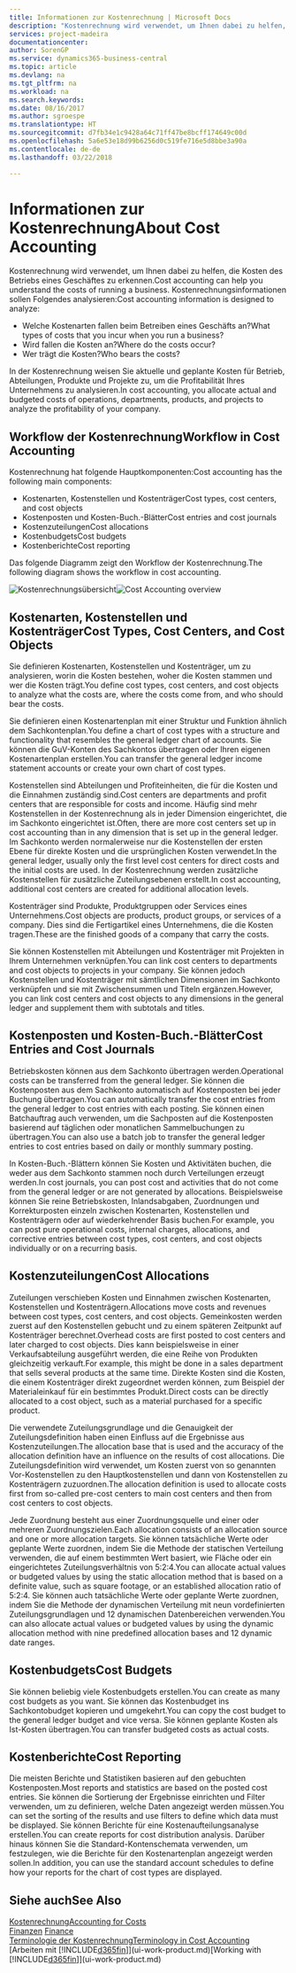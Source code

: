 ```yaml
---
title: Informationen zur Kostenrechnung | Microsoft Docs
description: "Kostenrechnung wird verwendet, um Ihnen dabei zu helfen, die Kosten des Betriebs eines Geschäftes zu erkennen."
services: project-madeira
documentationcenter: 
author: SorenGP
ms.service: dynamics365-business-central
ms.topic: article
ms.devlang: na
ms.tgt_pltfrm: na
ms.workload: na
ms.search.keywords: 
ms.date: 08/16/2017
ms.author: sgroespe
ms.translationtype: HT
ms.sourcegitcommit: d7fb34e1c9428a64c71ff47be8bcff174649c00d
ms.openlocfilehash: 5a6e53e18d99b6256d0c519fe716e5d8bbe3a90a
ms.contentlocale: de-de
ms.lasthandoff: 03/22/2018

---
```

# <a name="about-cost-accounting"></a><span data-ttu-id="e352a-103">Informationen zur Kostenrechnung</span><span class="sxs-lookup"><span data-stu-id="e352a-103">About Cost Accounting</span></span>
<span data-ttu-id="e352a-104">Kostenrechnung wird verwendet, um Ihnen dabei zu helfen, die Kosten des Betriebs eines Geschäftes zu erkennen.</span><span class="sxs-lookup"><span data-stu-id="e352a-104">Cost accounting can help you understand the costs of running a business.</span></span> <span data-ttu-id="e352a-105">Kostenrechnungsinformationen sollen Folgendes analysieren:</span><span class="sxs-lookup"><span data-stu-id="e352a-105">Cost accounting information is designed to analyze:</span></span>  

-   <span data-ttu-id="e352a-106">Welche Kostenarten fallen beim Betreiben eines Geschäfts an?</span><span class="sxs-lookup"><span data-stu-id="e352a-106">What types of costs that you incur when you run a business?</span></span>  
-   <span data-ttu-id="e352a-107">Wird fallen die Kosten an?</span><span class="sxs-lookup"><span data-stu-id="e352a-107">Where do the costs occur?</span></span>  
-   <span data-ttu-id="e352a-108">Wer trägt die Kosten?</span><span class="sxs-lookup"><span data-stu-id="e352a-108">Who bears the costs?</span></span>  

<span data-ttu-id="e352a-109">In der Kostenrechnung weisen Sie aktuelle und geplante Kosten für Betrieb, Abteilungen, Produkte und Projekte zu, um die Profitabilität Ihres Unternehmens zu analysieren.</span><span class="sxs-lookup"><span data-stu-id="e352a-109">In cost accounting, you allocate actual and budgeted costs of operations, departments, products, and projects to analyze the profitability of your company.</span></span>  

## <a name="workflow-in-cost-accounting"></a><span data-ttu-id="e352a-110">Workflow der Kostenrechnung</span><span class="sxs-lookup"><span data-stu-id="e352a-110">Workflow in Cost Accounting</span></span>  
<span data-ttu-id="e352a-111">Kostenrechnung hat folgende Hauptkomponenten:</span><span class="sxs-lookup"><span data-stu-id="e352a-111">Cost accounting has the following main components:</span></span>  

-   <span data-ttu-id="e352a-112">Kostenarten, Kostenstellen und Kostenträger</span><span class="sxs-lookup"><span data-stu-id="e352a-112">Cost types, cost centers, and cost objects</span></span>  
-   <span data-ttu-id="e352a-113">Kostenposten und Kosten-Buch.-Blätter</span><span class="sxs-lookup"><span data-stu-id="e352a-113">Cost entries and cost journals</span></span>  
-   <span data-ttu-id="e352a-114">Kostenzuteilungen</span><span class="sxs-lookup"><span data-stu-id="e352a-114">Cost allocations</span></span>  
-   <span data-ttu-id="e352a-115">Kostenbudgets</span><span class="sxs-lookup"><span data-stu-id="e352a-115">Cost budgets</span></span>
-   <span data-ttu-id="e352a-116">Kostenberichte</span><span class="sxs-lookup"><span data-stu-id="e352a-116">Cost reporting</span></span>  

<span data-ttu-id="e352a-117">Das folgende Diagramm zeigt den Workflow der Kostenrechnung.</span><span class="sxs-lookup"><span data-stu-id="e352a-117">The following diagram shows the workflow in cost accounting.</span></span>  

<span data-ttu-id="e352a-118">![Kostenrechnungsübersicht](media/costaccountingoverview.png "CostAccountingOverview")</span><span class="sxs-lookup"><span data-stu-id="e352a-118">![Cost Accounting overview](media/costaccountingoverview.png "CostAccountingOverview")</span></span>  

## <a name="cost-types-cost-centers-and-cost-objects"></a><span data-ttu-id="e352a-119">Kostenarten, Kostenstellen und Kostenträger</span><span class="sxs-lookup"><span data-stu-id="e352a-119">Cost Types, Cost Centers, and Cost Objects</span></span>  
<span data-ttu-id="e352a-120">Sie definieren Kostenarten, Kostenstellen und Kostenträger, um zu analysieren, worin die Kosten bestehen, woher die Kosten stammen und wer die Kosten trägt.</span><span class="sxs-lookup"><span data-stu-id="e352a-120">You define cost types, cost centers, and cost objects to analyze what the costs are, where the costs come from, and who should bear the costs.</span></span>  

<span data-ttu-id="e352a-121">Sie definieren einen Kostenartenplan mit einer Struktur und Funktion ähnlich dem Sachkontenplan.</span><span class="sxs-lookup"><span data-stu-id="e352a-121">You define a chart of cost types with a structure and functionality that resembles the general ledger chart of accounts.</span></span> <span data-ttu-id="e352a-122">Sie können die GuV-Konten des Sachkontos übertragen oder Ihren eigenen Kostenartenplan erstellen.</span><span class="sxs-lookup"><span data-stu-id="e352a-122">You can transfer the general ledger income statement accounts or create your own chart of cost types.</span></span>  

<span data-ttu-id="e352a-123">Kostenstellen sind Abteilungen und Profiteinheiten, die für die Kosten und die Einnahmen zuständig sind.</span><span class="sxs-lookup"><span data-stu-id="e352a-123">Cost centers are departments and profit centers that are responsible for costs and income.</span></span> <span data-ttu-id="e352a-124">Häufig sind mehr Kostenstellen in der Kostenrechnung als in jeder Dimension eingerichtet, die im Sachkonto eingerichtet ist.</span><span class="sxs-lookup"><span data-stu-id="e352a-124">Often, there are more cost centers set up in cost accounting than in any dimension that is set up in the general ledger.</span></span> <span data-ttu-id="e352a-125">Im Sachkonto werden normalerweise nur die Kostenstellen der ersten Ebene für direkte Kosten und die ursprünglichen Kosten verwendet.</span><span class="sxs-lookup"><span data-stu-id="e352a-125">In the general ledger, usually only the first level cost centers for direct costs and the initial costs are used.</span></span> <span data-ttu-id="e352a-126">In der Kostenrechnung werden zusätzliche Kostenstellen für zusätzliche Zuteilungsebenen erstellt.</span><span class="sxs-lookup"><span data-stu-id="e352a-126">In cost accounting, additional cost centers are created for additional allocation levels.</span></span>  

<span data-ttu-id="e352a-127">Kostenträger sind Produkte, Produktgruppen oder Services eines Unternehmens.</span><span class="sxs-lookup"><span data-stu-id="e352a-127">Cost objects are products, product groups, or services of a company.</span></span> <span data-ttu-id="e352a-128">Dies sind die Fertigartikel eines Unternehmens, die die Kosten tragen.</span><span class="sxs-lookup"><span data-stu-id="e352a-128">These are the finished goods of a company that carry the costs.</span></span>  

<span data-ttu-id="e352a-129">Sie können Kostenstellen mit Abteilungen und Kostenträger mit Projekten in Ihrem Unternehmen verknüpfen.</span><span class="sxs-lookup"><span data-stu-id="e352a-129">You can link cost centers to departments and cost objects to projects in your company.</span></span> <span data-ttu-id="e352a-130">Sie können jedoch Kostenstellen und Kostenträger mit sämtlichen Dimensionen im Sachkonto verknüpfen und sie mit Zwischensummen und Titeln ergänzen.</span><span class="sxs-lookup"><span data-stu-id="e352a-130">However, you can link cost centers and cost objects to any dimensions in the general ledger and supplement them with subtotals and titles.</span></span>  

## <a name="cost-entries-and-cost-journals"></a><span data-ttu-id="e352a-131">Kostenposten und Kosten-Buch.-Blätter</span><span class="sxs-lookup"><span data-stu-id="e352a-131">Cost Entries and Cost Journals</span></span>  
<span data-ttu-id="e352a-132">Betriebskosten können aus dem Sachkonto übertragen werden.</span><span class="sxs-lookup"><span data-stu-id="e352a-132">Operational costs can be transferred from the general ledger.</span></span> <span data-ttu-id="e352a-133">Sie können die Kostenposten aus dem Sachkonto automatisch auf Kostenposten bei jeder Buchung übertragen.</span><span class="sxs-lookup"><span data-stu-id="e352a-133">You can automatically transfer the cost entries from the general ledger to cost entries with each posting.</span></span> <span data-ttu-id="e352a-134">Sie können einen Batchauftrag auch verwenden, um die Sachposten auf die Kostenposten basierend auf täglichen oder monatlichen Sammelbuchungen zu übertragen.</span><span class="sxs-lookup"><span data-stu-id="e352a-134">You can also use a batch job to transfer the general ledger entries to cost entries based on daily or monthly summary posting.</span></span>  

<span data-ttu-id="e352a-135">In Kosten-Buch.-Blättern können Sie Kosten und Aktivitäten buchen, die weder aus dem Sachkonto stammen noch durch Verteilungen erzeugt werden.</span><span class="sxs-lookup"><span data-stu-id="e352a-135">In cost journals, you can post cost and activities that do not come from the general ledger or are not generated by allocations.</span></span> <span data-ttu-id="e352a-136">Beispielsweise können Sie reine Betriebskosten, Inlandsabgaben, Zuordnungen und Korrekturposten einzeln zwischen Kostenarten, Kostenstellen und Kostenträgern oder auf wiederkehrender Basis buchen.</span><span class="sxs-lookup"><span data-stu-id="e352a-136">For example, you can post pure operational costs, internal charges, allocations, and corrective entries between cost types, cost centers, and cost objects individually or on a recurring basis.</span></span>  

## <a name="cost-allocations"></a><span data-ttu-id="e352a-137">Kostenzuteilungen</span><span class="sxs-lookup"><span data-stu-id="e352a-137">Cost Allocations</span></span>  
<span data-ttu-id="e352a-138">Zuteilungen verschieben Kosten und Einnahmen zwischen Kostenarten, Kostenstellen und Kostenträgern.</span><span class="sxs-lookup"><span data-stu-id="e352a-138">Allocations move costs and revenues between cost types, cost centers, and cost objects.</span></span> <span data-ttu-id="e352a-139">Gemeinkosten werden zuerst auf den Kostenstellen gebucht und zu einem späteren Zeitpunkt auf Kostenträger berechnet.</span><span class="sxs-lookup"><span data-stu-id="e352a-139">Overhead costs are first posted to cost centers and later charged to cost objects.</span></span> <span data-ttu-id="e352a-140">Dies kann beispielsweise in einer Verkaufsabteilung ausgeführt werden, die eine Reihe von Produkten gleichzeitig verkauft.</span><span class="sxs-lookup"><span data-stu-id="e352a-140">For example, this might be done in a sales department that sells several products at the same time.</span></span> <span data-ttu-id="e352a-141">Direkte Kosten sind die Kosten, die einem Kostenträger direkt zugeordnet werden können, zum Beispiel der Materialeinkauf für ein bestimmtes Produkt.</span><span class="sxs-lookup"><span data-stu-id="e352a-141">Direct costs can be directly allocated to a cost object, such as a material purchased for a specific product.</span></span>  

<span data-ttu-id="e352a-142">Die verwendete Zuteilungsgrundlage und die Genauigkeit der Zuteilungsdefinition haben einen Einfluss auf die Ergebnisse aus Kostenzuteilungen.</span><span class="sxs-lookup"><span data-stu-id="e352a-142">The allocation base that is used and the accuracy of the allocation definition have an influence on the results of cost allocations.</span></span> <span data-ttu-id="e352a-143">Die Zuteilungsdefinition wird verwendet, um Kosten zuerst von so genannten Vor-Kostenstellen zu den Hauptkostenstellen und dann von Kostenstellen zu Kostenträgern zuzuordnen.</span><span class="sxs-lookup"><span data-stu-id="e352a-143">The allocation definition is used to allocate costs first from so-called pre-cost centers to main cost centers and then from cost centers to cost objects.</span></span>  

<span data-ttu-id="e352a-144">Jede Zuordnung besteht aus einer Zuordnungsquelle und einer oder mehreren Zuordnungszielen.</span><span class="sxs-lookup"><span data-stu-id="e352a-144">Each allocation consists of an allocation source and one or more allocation targets.</span></span> <span data-ttu-id="e352a-145">Sie können tatsächliche Werte oder geplante Werte zuordnen, indem Sie die Methode der statischen Verteilung verwenden, die auf einem bestimmten Wert basiert, wie Fläche oder ein eingerichtetes Zuteilungsverhältnis von 5:2:4.</span><span class="sxs-lookup"><span data-stu-id="e352a-145">You can allocate actual values or budgeted values by using the static allocation method that is based on a definite value, such as square footage, or an established allocation ratio of 5:2:4.</span></span> <span data-ttu-id="e352a-146">Sie können auch tatsächliche Werte oder geplante Werte zuordnen, indem Sie die Methode der dynamischen Verteilung mit neun vordefinierten Zuteilungsgrundlagen und 12 dynamischen Datenbereichen verwenden.</span><span class="sxs-lookup"><span data-stu-id="e352a-146">You can also allocate actual values or budgeted values by using the dynamic allocation method with nine predefined allocation bases and 12 dynamic date ranges.</span></span>  

## <a name="cost-budgets"></a><span data-ttu-id="e352a-147">Kostenbudgets</span><span class="sxs-lookup"><span data-stu-id="e352a-147">Cost Budgets</span></span>  
<span data-ttu-id="e352a-148">Sie können beliebig viele Kostenbudgets erstellen.</span><span class="sxs-lookup"><span data-stu-id="e352a-148">You can create as many cost budgets as you want.</span></span> <span data-ttu-id="e352a-149">Sie können das Kostenbudget ins Sachkontobudget kopieren und umgekehrt.</span><span class="sxs-lookup"><span data-stu-id="e352a-149">You can copy the cost budget to the general ledger budget and vice versa.</span></span> <span data-ttu-id="e352a-150">Sie können geplante Kosten als Ist-Kosten übertragen.</span><span class="sxs-lookup"><span data-stu-id="e352a-150">You can transfer budgeted costs as actual costs.</span></span>  

## <a name="cost-reporting"></a><span data-ttu-id="e352a-151">Kostenberichte</span><span class="sxs-lookup"><span data-stu-id="e352a-151">Cost Reporting</span></span>  
<span data-ttu-id="e352a-152">Die meisten Berichte und Statistiken basieren auf den gebuchten Kostenposten.</span><span class="sxs-lookup"><span data-stu-id="e352a-152">Most reports and statistics are based on the posted cost entries.</span></span> <span data-ttu-id="e352a-153">Sie können die Sortierung der Ergebnisse einrichten und Filter verwenden, um zu definieren, welche Daten angezeigt werden müssen.</span><span class="sxs-lookup"><span data-stu-id="e352a-153">You can set the sorting of the results and use filters to define which data must be displayed.</span></span> <span data-ttu-id="e352a-154">Sie können Berichte für eine Kostenaufteilungsanalyse erstellen.</span><span class="sxs-lookup"><span data-stu-id="e352a-154">You can create reports for cost distribution analysis.</span></span> <span data-ttu-id="e352a-155">Darüber hinaus können Sie die Standard-Kontenschemata verwenden, um festzulegen, wie die Berichte für den Kostenartenplan angezeigt werden sollen.</span><span class="sxs-lookup"><span data-stu-id="e352a-155">In addition, you can use the standard account schedules to define how your reports for the chart of cost types are displayed.</span></span>  

## <a name="see-also"></a><span data-ttu-id="e352a-156">Siehe auch</span><span class="sxs-lookup"><span data-stu-id="e352a-156">See Also</span></span>  
 [<span data-ttu-id="e352a-157">Kostenrechnung</span><span class="sxs-lookup"><span data-stu-id="e352a-157">Accounting for Costs</span></span>](finance-manage-cost-accounting.md)  
 <span data-ttu-id="e352a-158">[Finanzen](finance.md) </span><span class="sxs-lookup"><span data-stu-id="e352a-158">[Finance](finance.md) </span></span>  
 [<span data-ttu-id="e352a-159">Terminologie der Kostenrechnung</span><span class="sxs-lookup"><span data-stu-id="e352a-159">Terminology in Cost Accounting</span></span>](finance-terminology-in-cost-accounting.md)  
 <span data-ttu-id="e352a-160">[Arbeiten mit [!INCLUDE[d365fin](includes/d365fin_md.md)]](ui-work-product.md)</span><span class="sxs-lookup"><span data-stu-id="e352a-160">[Working with [!INCLUDE[d365fin](includes/d365fin_md.md)]](ui-work-product.md)</span></span>

